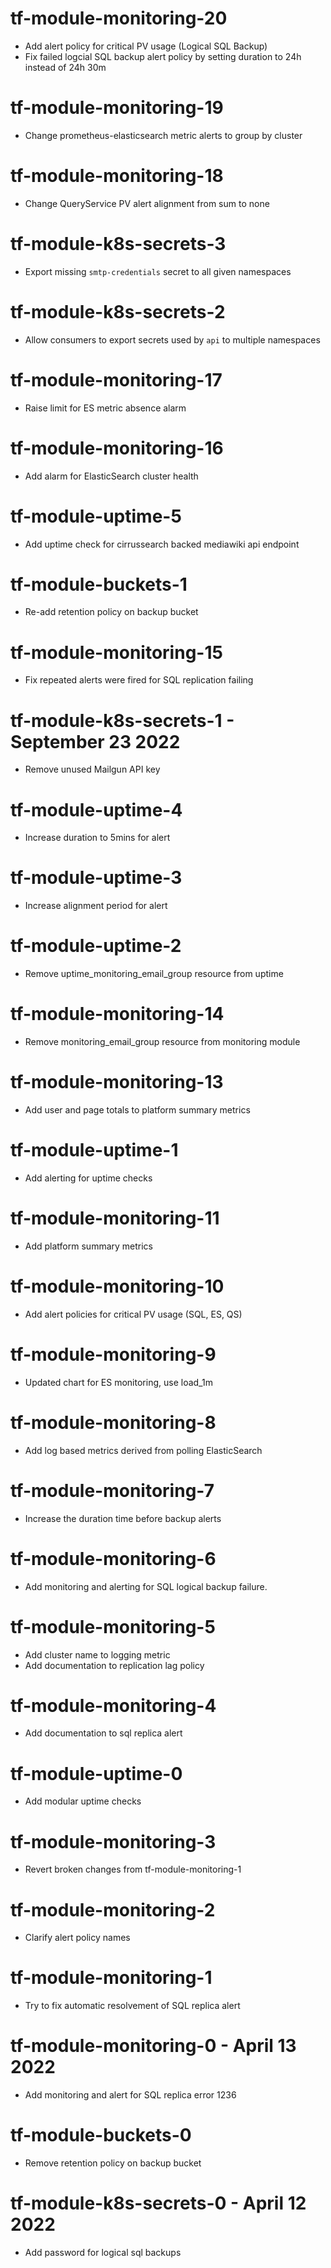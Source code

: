 # tf-module-monitoring-20
- Add alert policy for critical PV usage (Logical SQL Backup)
- Fix failed logcial SQL backup alert policy by setting duration to 24h instead of 24h 30m

# tf-module-monitoring-19
- Change prometheus-elasticsearch metric alerts to group by cluster

# tf-module-monitoring-18
- Change QueryService PV alert alignment from sum to none

# tf-module-k8s-secrets-3
- Export missing `smtp-credentials` secret to all given namespaces

# tf-module-k8s-secrets-2
- Allow consumers to export secrets used by `api` to multiple namespaces

# tf-module-monitoring-17
- Raise limit for ES metric absence alarm

# tf-module-monitoring-16
- Add alarm for ElasticSearch cluster health

# tf-module-uptime-5
- Add uptime check for cirrussearch backed mediawiki api endpoint

# tf-module-buckets-1
- Re-add retention policy on backup bucket

# tf-module-monitoring-15
- Fix repeated alerts were fired for SQL replication failing

# tf-module-k8s-secrets-1 - September 23 2022
- Remove unused Mailgun API key
# tf-module-uptime-4
- Increase duration to 5mins for alert

# tf-module-uptime-3
- Increase alignment period for alert

# tf-module-uptime-2
- Remove uptime_monitoring_email_group resource from uptime

# tf-module-monitoring-14
- Remove monitoring_email_group resource from monitoring module

# tf-module-monitoring-13
- Add user and page totals to platform summary metrics

# tf-module-uptime-1
- Add alerting for uptime checks

# tf-module-monitoring-11
- Add platform summary metrics

# tf-module-monitoring-10
- Add alert policies for critical PV usage (SQL, ES, QS)

# tf-module-monitoring-9
- Updated chart for ES monitoring, use load_1m

# tf-module-monitoring-8
- Add log based metrics derived from polling ElasticSearch

# tf-module-monitoring-7
- Increase the duration time before backup alerts 

# tf-module-monitoring-6
- Add monitoring and alerting for SQL logical backup failure.

# tf-module-monitoring-5
- Add cluster name to logging metric
- Add documentation to replication lag policy

# tf-module-monitoring-4
- Add documentation to sql replica alert

# tf-module-uptime-0
- Add modular uptime checks

# tf-module-monitoring-3
- Revert broken changes from tf-module-monitoring-1

# tf-module-monitoring-2
- Clarify alert policy names

# tf-module-monitoring-1
- Try to fix automatic resolvement of SQL replica alert

# tf-module-monitoring-0 - April 13 2022
- Add monitoring and alert for SQL replica error 1236

# tf-module-buckets-0
- Remove retention policy on backup bucket

# tf-module-k8s-secrets-0 - April 12 2022
- Add password for logical sql backups
